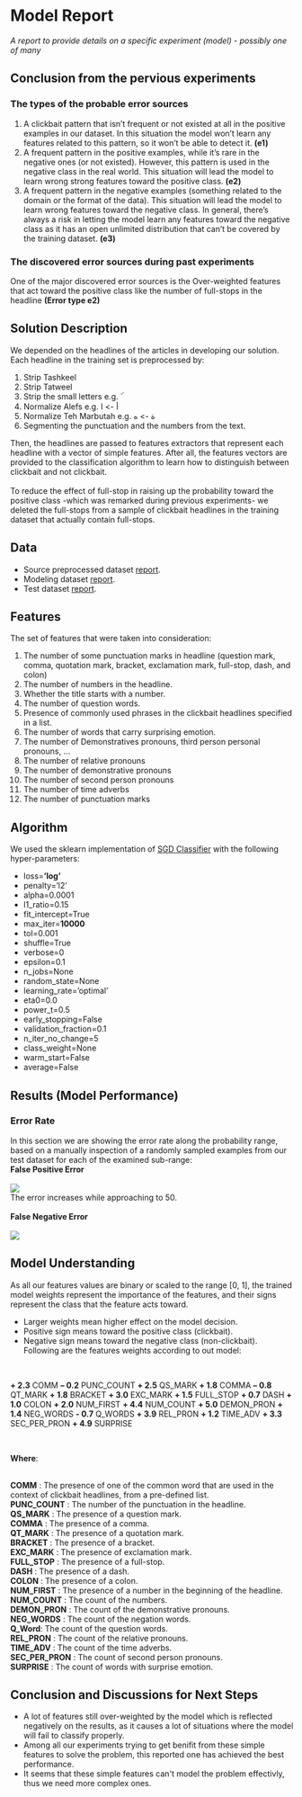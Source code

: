# Model Report
_A report to provide details on a specific experiment (model) - possibly one of many_<br>

## Conclusion from the pervious experiments

### The types of the probable error sources

1. A clickbait pattern that isn’t frequent or not existed at all in the positive examples in our dataset. In this situation the model won’t learn any features related to this pattern, so it won’t be able to detect it. __(e1)__<br>
2. A frequent pattern in the positive examples, while it’s rare in the negative ones (or not existed). However, this pattern is used in the negative class in the real world. This situation will lead the model to learn wrong strong features toward the positive class. __(e2)__<br>
3. A frequent pattern in the negative examples (something related to the domain or the format of the data). This situation will lead the model to learn wrong features toward the negative class. In general, there’s always a risk in letting the model learn any features toward the negative class as it has an open unlimited distribution that can’t be covered by the training dataset. __(e3)__<br>

### The discovered error sources during past experiments
One of the major discovered error sources is the Over-weighted features that act toward the positive class like the number of full-stops in the headline __(Error type e2)__

## Solution Description
We depended on the headlines of the articles in developing our solution. Each headline in the training set is preprocessed by:
1. Strip Tashkeel
2. Strip Tatweel
3. Strip the small letters e.g. ۜ
4. Normalize Alefs e.g. أ -> ا
5. Normalize Teh Marbutah e.g. ة -> ه
6. Segmenting the punctuation and the numbers from the text.<br>

Then, the headlines are passed to features extractors that represent each headline with a vector of simple features. After all, the features vectors are provided to the classification algorithm to learn how to distinguish between clickbait and not clickbait.<br>
<br>
To reduce the effect of full-stop in raising up the probability toward the positive class -which was remarked during previous experiments- we deleted the full-stops from a sample of clickbait headlines in the training dataset that actually contain full-stops.

## Data
* Source preprocessed dataset [report](https://github.com/almeta-io/Azure-TDSP-ProjectTemplate/blob/clickbait_doc/Docs/Data_Report/PreprocessedDataSummaryReport.md).
* Modeling dataset [report](https://github.com/almeta-io/Azure-TDSP-ProjectTemplate/blob/clickbait_doc/Docs/Data_Report/SimpleFeaturesModelingDataSummaryReport.md).
* Test dataset [report](https://github.com/almeta-io/Azure-TDSP-ProjectTemplate/blob/clickbait_doc/Docs/Data_Report/TestDataSummaryReport.md).

## Features
The set of features that were taken into consideration:<br>
1.  The number of some punctuation marks in headline (question mark, comma, quotation mark, bracket, exclamation mark, full-stop, dash, and colon)
2.  The number of numbers in the headline.
3.  Whether the title starts with a number.
4.  The number of question words.
5. Presence of commonly used phrases in the clickbait headlines specified in a list.
6.  The number of words that carry surprising emotion.
7.  The number of Demonstratives pronouns, third person personal pronouns, ...
8.  The number of relative pronouns
9.  The number of demonstrative pronouns
10. The number of second person pronouns
11. The number of time adverbs
12. The number of punctuation marks

## Algorithm
We used the sklearn implementation of [SGD Classifier](https://scikit-learn.org/stable/modules/generated/sklearn.linear_model.SGDClassifier.html) with the following hyper-parameters:
* loss=__’log’__
* penalty=’l2’
* alpha=0.0001
* l1_ratio=0.15
* fit_intercept=True
* max_iter=__10000__
* tol=0.001
* shuffle=True
* verbose=0
* epsilon=0.1
* n_jobs=None
* random_state=None
* learning_rate=’optimal’
* eta0=0.0
* power_t=0.5
* early_stopping=False
* validation_fraction=0.1
* n_iter_no_change=5
* class_weight=None
* warm_start=False
* average=False

## Results (Model Performance)

### Error Rate
In this section we are showing the error rate along the probability range, based on a manually inspection of a randomly sampled examples from our test dataset for each of the examined sub-range:<br>
__False Positive Error__<br>
<br>
![](img/simple/FP.png)
<br>
The error increases while approaching to 50.<br>
<br>
__False Negative Error__<br>
<br>
![](img/simple/FN.png)
<br>

## Model Understanding

As all our features values are binary or scaled to the range [0, 1], the trained model weights represent the importance of the features, and their signs represent the class that the feature acts toward.
* Larger weights mean higher effect on the model decision.
* Positive sign means toward the positive class (clickbait).
* Negative sign means toward the negative class (non-clickbait).
Following are the features weights according to out model:<br>
<br>

__+ 2.3__ COMM __– 0.2__ PUNC_COUNT __+ 2.5__ QS_MARK __+ 1.8__ COMMA __– 0.8__ QT_MARK __+ 1.8__ BRACKET __+ 3.0__ EXC_MARK __+ 1.5__ FULL_STOP __+ 0.7__ DASH __+ 1.0__ COLON __+ 2.0__ NUM_FIRST __+ 4.4__ NUM_COUNT __+ 5.0__ DEMON_PRON __+ 1.4__ NEG_WORDS __- 0.7__ Q_WORDS __+ 3.9__ REL_PRON __+ 1.2__ TIME_ADV __+ 3.3__ SEC_PER_PRON __+ 4.9__ SURPRISE<br>

<br>

__Where__:<br><br>

__COMM__ : The presence of one of the common word that are used in the context of clickbait headlines, from a pre-defined list.<br>
__PUNC_COUNT__ : The number of the punctuation in the headline.<br>
__QS_MARK__ : The presence of a question mark.<br>
__COMMA__ : The presence of a comma.<br>
__QT_MARK__ : The presence of a quotation mark. <br>
__BRACKET__ : The presence of a bracket.<br>
__EXC_MARK__ : The presence of exclamation mark.<br>
__FULL_STOP__ : The presence of a full-stop.<br>
__DASH__ : The presence of a dash.<br>
__COLON__ : The presence of a colon.<br>
__NUM_FIRST__ : The presence of a number in the beginning of the headline.<br>
__NUM_COUNT__ : The count of the numbers.<br>
__DEMON_PRON__ : The count of the demonstrative pronouns.<br>
__NEG_WORDS__ : The count of the negation words.<br>
__Q_Word__: The count of the question words.<br>
__REL_PRON__ : The count of the relative pronouns.<br>
__TIME_ADV__ : The count of the time adverbs.<br>
__SEC_PER_PRON__ : The count of second person pronouns.<br>
__SURPRISE__ : The count of words with surprise emotion.<br>

## Conclusion and Discussions for Next Steps

* A lot of features still over-weighted by the model which is reflected negatively on the results, as it causes a lot of situations where the model will fail to classify properly.
* Among all our experiments trying to get benifit from these simple features to solve the problem, this reported one has achieved the best performance.
* It seems that these simple features can't model the problem effectivly, thus we need more complex ones.

